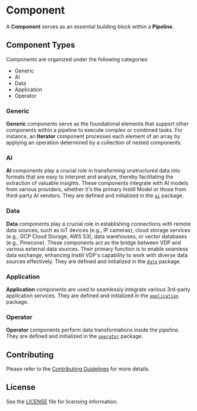 # Component

A **Component** serves as an essential building block within a **Pipeline**.

## Component Types
Components are organized under the following
categories:

- Generic
- AI
- Data
- Application
- Operator

### Generic

**Generic** components serve as the foundational elements that support other
components within a pipeline to execute complex or combined tasks. For instance,
an **Iterator** component processes each element of an array by applying an
operation determined by a collection of nested components.

### AI

**AI** components play a crucial role in transforming unstructured data into
formats that are easy to interpret and analyze, thereby facilitating the
extraction of valuable insights. These components integrate with AI models from
various providers, whether it's the primary Instill Model or those from
third-party AI vendors. They are defined and initialized in the [`ai`](../ai)
package.

### Data

**Data** components play a crucial role in establishing connections with remote
data sources, such as IoT devices (e.g., IP cameras), cloud storage services
(e.g., GCP Cloud Storage, AWS S3), data warehouses, or vector databases (e.g.,
Pinecone). These components act as the bridge between VDP and various external
data sources. Their primary function is to enable seamless data exchange,
enhancing Instill VDP's capability to work with diverse data sources
effectively. They are defined and initialized in the [`data`](../data) package.

### Application

**Application** components are used to seamlessly integrate various 3rd-party
application services. They are defined and initialized in the
[`application`](../application) package.

### Operator

**Operator** components perform data transformations inside the pipeline. They
are defined and initialized in the [`operator`](../operator) package.

## Contributing

Please refer to the [Contributing Guidelines](../../.github/CONTRIBUTING.md) for
more details.

## License

See the [LICENSE](./LICENSE) file for licensing information.
